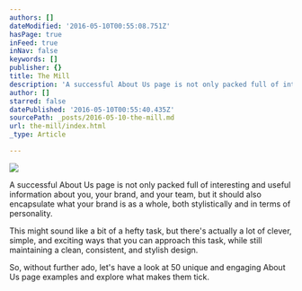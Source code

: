 ```yaml
---
authors: []
dateModified: '2016-05-10T00:55:08.751Z'
hasPage: true
inFeed: true
inNav: false
keywords: []
publisher: {}
title: The Mill
description: 'A successful About Us page is not only packed full of interesting and useful information about you, your brand, and your team, but it should also encapsulate what your brand is as a whole, both stylistically and in terms of personality.'
author: []
starred: false
datePublished: '2016-05-10T00:55:40.435Z'
sourcePath: _posts/2016-05-10-the-mill.md
url: the-mill/index.html
_type: Article

---
```

![](https://the-grid-user-content.s3-us-west-2.amazonaws.com/d7644c50-6bf4-4e19-8da8-65b53ff913a7.jpg)

A successful About Us page is not only packed full of interesting and useful information about you, your brand, and your team, but it should also encapsulate what your brand is as a whole, both stylistically and in terms of personality.

This might sound like a bit of a hefty task, but there's actually a lot of clever, simple, and exciting ways that you can approach this task, while still maintaining a clean, consistent, and stylish design.

So, without further ado, let's have a look at 50 unique and engaging About Us page examples and explore what makes them tick.